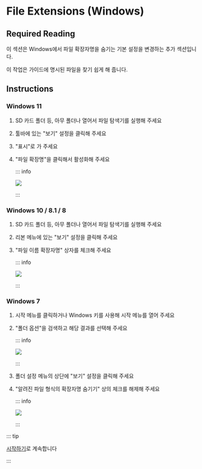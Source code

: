 # File Extensions (Windows)

## Required Reading

이 섹션은 Windows에서 파일 확장자명을 숨기는 기본 설정을 변경하는 추가 섹션입니다.

이 작업은 가이드에 명시된 파일을 찾기 쉽게 해 줍니다.

## Instructions

### Windows 11

1. SD 카드 폴더 등, 아무 폴더나 열어서 파일 탐색기를 실행해 주세요
2. 툴바에 있는 "보기" 설정을 클릭해 주세요
3. "표시"로 가 주세요
4. "파일 확장명"을 클릭해서 활성화해 주세요

   ::: info

   ![](/images/screenshots/windows-11-file-extensions.png)

   :::

### Windows 10 / 8.1 / 8

1. SD 카드 폴더 등, 아무 폴더나 열어서 파일 탐색기를 실행해 주세요
2. 리본 메뉴에 있는 "보기" 설정을 클릭해 주세요
3. "파일 이름 확장자명" 상자를 체크해 주세요

   ::: info

   ![](/images/screenshots/windows-10-file-extensions.png)

   :::

### Windows 7

1. 시작 메뉴를 클릭하거나 Windows 키를 사용해 시작 메뉴를 열어 주세요

2. "폴더 옵션"을 검색하고 해당 결과를 선택해 주세요

   ::: info

   ![](/images/screenshots/windows-7-folder-options-start-menu.png)

   :::

3. 폴더 설정 메뉴의 상단에 "보기" 설정을 클릭해 주세요

4. "알려진 파일 형식의 확장자명 숨기기" 상의 체크를 해제해 주세요

   ::: info

   ![](/images/screenshots/windows-7-folder-options.png)

   :::

::: tip

[시작하기](get-started)로 계속합니다

:::
